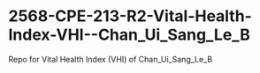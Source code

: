 # 2568-CPE-213-R2-Vital-Health-Index-VHI--Chan_Ui_Sang_Le_B
Repo for Vital Health Index (VHI) of Chan_Ui_Sang_Le_B 
